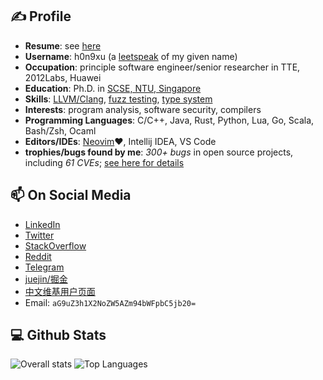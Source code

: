 ## ✍️ Profile
- **Resume**:  see [here](https://github.com/hongxuchen/hongxuchen/blob/main/CV/en.pdf)
- **Username**: h0n9xu (a [leetspeak](https://en.wikipedia.org/wiki/Leet) of my given name)
- **Occupation**: principle software engineer/senior researcher in TTE, 2012Labs, Huawei
- **Education**: Ph.D. in [SCSE, NTU, Singapore](https://www.ntu.edu.sg/scse)
- **Skills**: [LLVM/Clang](https://llvm.org/), [fuzz testing](https://en.wikipedia.org/wiki/Fuzzing), [type system](https://en.wikipedia.org/wiki/Type_system)
- **Interests**: program analysis, software security, compilers
- **Programming Languages**: C/C++, Java, Rust, Python, Lua, Go, Scala, Bash/Zsh, Ocaml
- **Editors/IDEs**: [Neovim](https://github.com/hongxuchen/dotfiles/tree/master/_config/nvim)❤️, Intellij IDEA, VS Code
- **trophies/bugs found by me**: *300+ bugs* in open source projects, including *61 CVEs*; [see here for details](https://github.com/fot-the-fuzzer/pocs)

## 📫 On Social Media

- [LinkedIn](https://www.linkedin.com/in/hongxu-chen-09a97640/)
- [Twitter](https://twitter.com/hongxuchen)
- [StackOverflow](https://stackoverflow.com/users/528929/hongxu-chen)
- [Reddit](https://www.reddit.com/user/hongxuchen)
- [Telegram](https://t.me/hongxuchen)
- [juejin/掘金](https://juejin.cn/user/3382545730776301/posts)
- [中文维基用户页面](https://zh.wikipedia.org/wiki/User:HongxuChen#%E5%9F%BA%E6%9C%AC%E4%BF%A1%E6%81%AF)
- Email: `aG9uZ3h1X2NoZW5AZm94bWFpbC5jb20=`
 
## 💻 Github Stats

![Overall stats](https://github-readme-stats.vercel.app/api?username=hongxuchen&show_icons=true&show=reviews,discussions_started,discussions_answered,prs_merged,prs_merged_percentage)  ![Top Languages](https://github-readme-stats.vercel.app/api/top-langs/?username=hongxuchen&layout=donut&langs_count=8&hide=tex,html&hide_progress=false)
